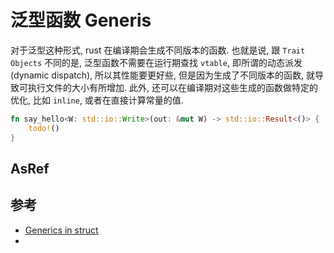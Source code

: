 # 泛型函数 Generis

对于泛型这种形式, rust 在编译期会生成不同版本的函数. 也就是说, 跟 `Trait Objects` 不同的是,
泛型函数不需要在运行期查找 `vtable`, 即所谓的动态派发 (dynamic dispatch), 所以其性能要更好些,
但是因为生成了不同版本的函数, 就导致可执行文件的大小有所增加. 此外, 还可以在编译期对这些生成的函数做特定的优化,
比如 `inline`, 或者在直接计算常量的值.

```rust
fn say_hello<W: std::io::Write>(out: &mut W) -> std::io::Result<()> {
    todo!()
}
```

## AsRef<T>

## 参考

- [Generics in struct](../struct/generics.md)
- [](../trait/generics.md)